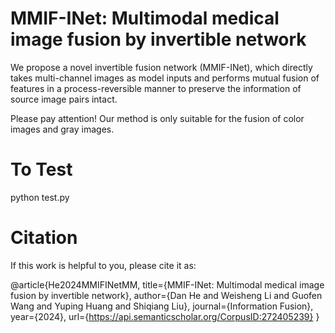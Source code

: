 # MMIF-INet: Multimodal medical image fusion by invertible network
We propose a novel invertible fusion network (MMIF-INet), which directly takes multi-channel images as model inputs and performs mutual fusion of features in a process-reversible manner to preserve the information of source image pairs intact.

Please pay attention! Our method is only suitable for the fusion of color images and gray images.

# To Test
python test.py

# Citation
If this work is helpful to you, please cite it as:

@article{He2024MMIFINetMM,
  title={MMIF-INet: Multimodal medical image fusion by invertible network},
  author={Dan He and Weisheng Li and Guofen Wang and Yuping Huang and Shiqiang Liu},
  journal={Information Fusion},
  year={2024},
  url={https://api.semanticscholar.org/CorpusID:272405239}
}

